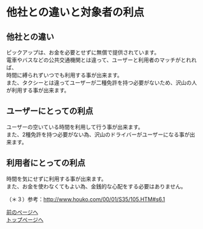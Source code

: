 # 他社との違いと対象者の利点    

## 他社との違い  
ピックアップは、お金を必要とせずに無償で提供されています。  
電車やバスなどの公共交通機関とは違って、ユーザーと利用者のマッチがとれれば、  
時間に縛られずいつでも利用する事が出来ます。  
また、タクシーとは違ってユーザーが二種免許を持つ必要がないため、沢山の人が利用する事が出来ます。
## ユーザーにとっての利点  
ユーザーの空いている時間を利用して行う事が出来ます。  
また、2種免許を持つ必要がない為、沢山のドライバーがユーザーになる事が出来ます。
## 利用者にとっての利点  
時間を気にせずに利用する事が出来ます。   
また、お金を使わなくてもよい為、金銭的な心配をする必要はありません。      

（＊３）参考：http://www.houko.com/00/01/S35/105.HTM#s6.1

[前のページへ](https://16-2505-002-9.github.io/pickup/1)  
[トップページへ](https://16-2505-002-9.github.io/pickup/)
